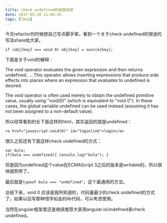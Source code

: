 ```yaml
---
title: check undefined的拓展阅读
date: 2017-05-20 11:04:35
tags: [lbao]
---
```


今天refactor的时候想自己写点脚手架，看到一个关于check undefined的很迷的写法share给大家。
```
if (obj[key] === void 0) obj[key] = source[key];
```
下面是关于void的解释：

The void operator evaluates the given expression and then returns undefined.
... This operator allows inserting expressions that produce side effects into places where an expression that evaluates to undefined is desired.

The void operator is often used merely to obtain the undefined primitive value, usually using "void(0)" (which is equivalent to "void 0"). In these cases, the global variable undefined can be used instead (assuming it has not been assigned to a non-default value).

所以经常看到的长下面这样的html，其实返回的就是undefined：
```
<a href="javascript:void(0)" id="loginlink">login</a>
```

很久之前还有下面这样check undefined的方式：
```
var bula;
if(bula === undefined){ console.log("bula"); }
```
但是因为undefined这个value在ECMAScript 3之后的版本是writable的，所以很快就狗带了。

最后就是```typeof bula === "undefined"```，这个最通用的方法。

总结下来，void 0 应该是我所知道的，代码量最少的check undefined的方式了。如果以后写那种惜字如金的lib代码，可以考虑使用。

当然在angular框架里还是继续推荐大家用angular.isUndefined来check undefined。


